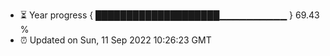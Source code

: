 - ⏳ Year progress { ████████████████████▁▁▁▁▁▁▁▁▁▁ } 69.43 %
- ⏰ Updated on Sun, 11 Sep 2022 10:26:23 GMT

